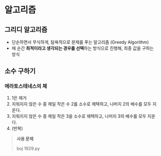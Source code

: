 # 알고리즘



## 그리디 알고리즘

- 단순하면서 무식하게, 탐욕적으로 문제를 푸는 알고리즘 (Greedy Algorithm)
- 매 순간 **최적이라고 생각되는 경우를 선택**하는 방식으로 진행해, 최종 값을 구하는 방식 





## 소수 구하기



### 에라토스테네스의 체

1. 1은 제거
2. 지워지지 않은 수 중 제일 작은 수 2를 소수로 채택하고, 나머지 2의 배수를 모두 지운다.
3. 지워지지 않은 수 중 제일 작은 3을 소수로 채택하고, 나머지 3의 배수를 모두 지운다.
4. (반복)



> **사용 문제**
>
> boj 1929.py

